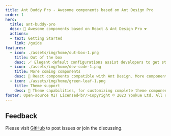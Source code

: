```yaml
---
title: Ant Buddy Pro - Awesome components based on Ant Design Pro
order: 1
hero:
  title: ant-buddy-pro
  desc: 🏅 Awesome components based on React & Ant Design Pro ❤️
  actions:
  - text: Getting Started
    link: /guide
features:
  - icon: ./assets/img/home/out-box-1.png
    title: Out of the box
    desc: 🪄 Elegant default configurations assist developers to get started as simple as possible
  - icon: ./assets/img/home/dev-code-1.png
    title: More coming components
    desc: 💎 React components compatible with Ant Design. More components are coming soon
  - icon: ./assets/img/home/green-leaf-1.png
    title: Theme support
    desc: 🎨 Theme capabilities, for customizing complete theme components, are up to you
footer: Open-source MIT Licensed<br/>Copyright © 2023 Yookue Ltd. All rights reserved
---
```


## Feedback

Please visit [GitHub](https://github.com/yookue/ant-buddy-pro) to post issues or join the discussing.
